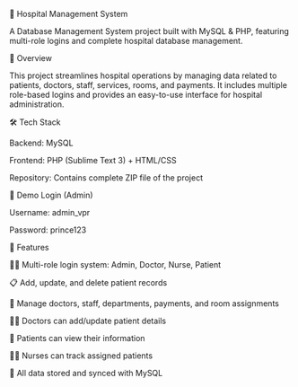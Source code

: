 🏥 Hospital Management System

A Database Management System project built with MySQL & PHP, featuring multi-role logins and complete hospital database management.

📌 Overview

This project streamlines hospital operations by managing data related to patients, doctors, staff, services, rooms, and payments. It includes multiple role-based logins and provides an easy-to-use interface for hospital administration.

🛠️ Tech Stack

Backend: MySQL

Frontend: PHP (Sublime Text 3) + HTML/CSS

Repository: Contains complete ZIP file of the project

🔑 Demo Login (Admin)

Username: admin_vpr

Password: prince123

🚀 Features

👩‍⚕️ Multi-role login system: Admin, Doctor, Nurse, Patient

📋 Add, update, and delete patient records

🏥 Manage doctors, staff, departments, payments, and room assignments

👨‍⚕️ Doctors can add/update patient details

🧾 Patients can view their information

🧑‍⚕️ Nurses can track assigned patients

💾 All data stored and synced with MySQL
